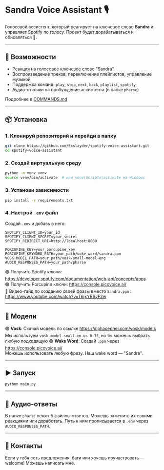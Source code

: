 # Sandra Voice Assistant 🎙️

Голосовой ассистент, который реагирует на ключевое слово **Sandra** и управляет Spotify по голосу. Проект будет дорабатываться и обновляться 🚧.

---

## 🚀 Возможности

- Реакция на голосовое ключевое слово "Sandra"
- Воспроизведение треков, переключение плейлистов, управление музыкой
- Поддержка команд: `play`, `stop`, `next`, `back`, `playlist`, `spotify`
- Аудио-отклики на пробуждение ассистента (в папке `pharse`)

Подробнее в [COMMANDS.md](./COMMANDS.md)

---

## 📦 Установка

### 1. Клонируй репозиторий и перейди  в папку
```bash
git clone https://github.com/Exslayder/spotify-voice-assistant.git
cd spotify-voice-assistant
```
### 2. Cоздай виртуальную среду
```bash
python -m venv venv
source venv/bin/activate  # или venv\Scripts\activate на Windows
```

### 3. Установи зависимости
```bash
pip install -r requirements.txt
```

### 4. Настрой `.env` файл

Создай `.env` и добавь в него:

```env
SPOTIPY_CLIENT_ID=your_id
SPOTIPY_CLIENT_SECRET=your_secret
SPOTIPY_REDIRECT_URI=http://localhost:8080

PORCUPINE_KEY=your_porcupine_key
PORCUPINE_KEYWORD_PATH=your_path/wake_word/sandra.ppn
VOSK_MODEL_PATH=your_path/vosk/small-model-eng
AUDIO_RESPONSES_PATH=your_path/pharse
```

🟢 Получить Spotify ключи: https://developer.spotify.com/documentation/web-api/concepts/apps  
🟣 Получить Porcupine ключи: https://console.picovoice.ai/  
🔴 Видео-гайд по созданию своей фразы вместо `Sandra.ppn` : https://www.youtube.com/watch?v=T6jxYRSyF2w

---

## 📁 Модели

🟢 **Vosk**: Скачай модель по ссылке https://alphacephei.com/vosk/models  
  Мы используем `vosk-model-small-en-us-0.15`, но ты можешь выбрать любую подходящую
🟣 **Wake Word**: Создай `.ppn` через https://console.picovoice.ai/  
  Можешь использовать любую фразу. Наш wake word — "Sandra".

---

## ▶️ Запуск

```bash
python main.py
```

---

## 📢 Аудио-ответы

В папке `pharse` лежат 5 файлов-ответов. Можешь заменить их своими реакциями или доработать. Путь к ним прописывается в `.env` через `AUDIO_RESPONSES_PATH`.

---

## 🤝 Контакты
Если у тебя есть предложения, баги или хочешь поучаствовать — welcome!
Можешь написать мне.
